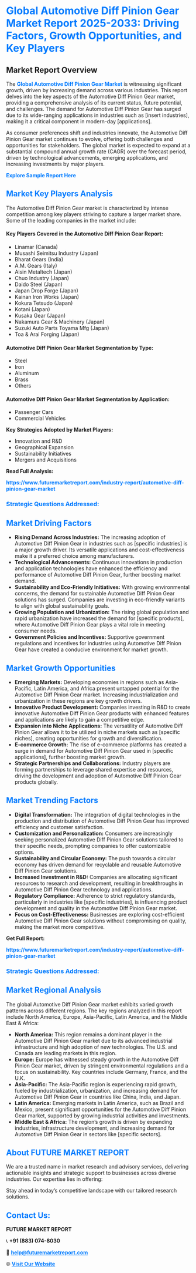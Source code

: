 <h1 style="color: #007BFF;">Global Automotive Diff Pinion Gear Market Report 2025-2033: Driving Factors, Growth Opportunities, and Key Players</h1>

<section id="overview">
<h2>Market Report Overview</h2>
<p>The <a href="https://www.futuremarketreport.com/industry-report/automotive-diff-pinion-gear-market" style="color: #007BFF; text-decoration: none;"><strong>Global Automotive Diff Pinion Gear Market</strong></a> is witnessing significant growth, driven by increasing demand across various industries. This report delves into the key aspects of the Automotive Diff Pinion Gear market, providing a comprehensive analysis of its current status, future potential, and challenges. The demand for Automotive Diff Pinion Gear has surged due to its wide-ranging applications in industries such as [insert industries], making it a critical component in modern-day [applications].</p>
<p>As consumer preferences shift and industries innovate, the Automotive Diff Pinion Gear market continues to evolve, offering both challenges and opportunities for stakeholders. The global market is expected to expand at a substantial compound annual growth rate (CAGR) over the forecast period, driven by technological advancements, emerging applications, and increasing investments by major players.</p>
</section>

<section id="overview">
<p><a href="https://www.futuremarketreport.com/request-sample/reportId=31210" style="color: #007BFF; text-decoration: none;"><strong>Explore Sample Report Here</strong></a></p>
</section>

<section id="key-players">
<h2 style="color: #007BFF;">Market Key Players Analysis</h2>
<p>The Automotive Diff Pinion Gear market is characterized by intense competition among key players striving to capture a larger market share. Some of the leading companies in the market include:</p>
<h4>Key Players Covered in the Automotive Diff Pinion Gear Report:</h4>
<ul><li>Linamar (Canada)</li><li>Musashi Seimitsu Industry (Japan)</li><li>Bharat Gears (India)</li><li>A.M. Gears (Italy)</li><li>Aisin Metaltech (Japan)</li><li>Chuo Industry (Japan)</li><li>Daido Steel (Japan)</li><li>Japan Drop Forge (Japan)</li><li>Kainan Iron Works (Japan)</li><li>Kokura Tetsudo (Japan)</li><li>Kotani (Japan)</li><li>Kusaka Gear (Japan)</li><li>Nakamura Gear &amp; Machinery (Japan)</li><li>Suzuki Auto Parts Toyama Mfg (Japan)</li><li>Toa &amp; Arai Forging (Japan)</li></ul>
<h4>Automotive Diff Pinion Gear Market Segmentation by Type:</h4>
<ul><li>Steel</li><li>Iron</li><li>Aluminum</li><li>Brass</li><li>Others</li></ul>

<h4>Automotive Diff Pinion Gear Market Segmentation by Application:</h4>
<ul><li>Passenger Cars</li><li>Commercial Vehicles</li></ul>
<p><strong>Key Strategies Adopted by Market Players:</strong></p>
<ul>
<li>Innovation and R&D</li>
<li>Geographical Expansion</li>
<li>Sustainability Initiatives</li>
<li>Mergers and Acquisitions</li>
</ul>
</section>

<section>
<p><strong>Read Full Analysis: </strong></p><a href="https://www.futuremarketreport.com/industry-report/automotive-diff-pinion-gear-market" style="color: #007BFF; text-decoration: none;"><strong>https://www.futuremarketreport.com/industry-report/automotive-diff-pinion-gear-market</strong></a>
<h3 style="color: #007BFF;">Strategic Questions Addressed:</h3>
</section>

<section id="driving-factors">
<h2 style="color: #007BFF;">Market Driving Factors</h2>
<ul>
<li><strong>Rising Demand Across Industries:</strong> The increasing adoption of Automotive Diff Pinion Gear in industries such as [specific industries] is a major growth driver. Its versatile applications and cost-effectiveness make it a preferred choice among manufacturers.</li>
<li><strong>Technological Advancements:</strong> Continuous innovations in production and application technologies have enhanced the efficiency and performance of Automotive Diff Pinion Gear, further boosting market demand.</li>
<li><strong>Sustainability and Eco-Friendly Initiatives:</strong> With growing environmental concerns, the demand for sustainable Automotive Diff Pinion Gear solutions has surged. Companies are investing in eco-friendly variants to align with global sustainability goals.</li>
<li><strong>Growing Population and Urbanization:</strong> The rising global population and rapid urbanization have increased the demand for [specific products], where Automotive Diff Pinion Gear plays a vital role in meeting consumer needs.</li>
<li><strong>Government Policies and Incentives:</strong> Supportive government regulations and incentives for industries using Automotive Diff Pinion Gear have created a conducive environment for market growth.</li>
</ul>
</section>

<section id="growth-opportunities">
<h2 style="color: #007BFF;">Market Growth Opportunities</h2>
<ul>
<li><strong>Emerging Markets:</strong> Developing economies in regions such as Asia-Pacific, Latin America, and Africa present untapped potential for the Automotive Diff Pinion Gear market. Increasing industrialization and urbanization in these regions are key growth drivers.</li>
<li><strong>Innovative Product Development:</strong> Companies investing in R&D to create innovative Automotive Diff Pinion Gear products with enhanced features and applications are likely to gain a competitive edge.</li>
<li><strong>Expansion into Niche Applications:</strong> The versatility of Automotive Diff Pinion Gear allows it to be utilized in niche markets such as [specific niches], creating opportunities for growth and diversification.</li>
<li><strong>E-commerce Growth:</strong> The rise of e-commerce platforms has created a surge in demand for Automotive Diff Pinion Gear used in [specific applications], further boosting market growth.</li>
<li><strong>Strategic Partnerships and Collaborations:</strong> Industry players are forming partnerships to leverage shared expertise and resources, driving the development and adoption of Automotive Diff Pinion Gear products globally.</li>
</ul>
</section>

<section id="trending-factors">
<h2 style="color: #007BFF;">Market Trending Factors</h2>
<ul>
<li><strong>Digital Transformation:</strong> The integration of digital technologies in the production and distribution of Automotive Diff Pinion Gear has improved efficiency and customer satisfaction.</li>
<li><strong>Customization and Personalization:</strong> Consumers are increasingly seeking personalized Automotive Diff Pinion Gear solutions tailored to their specific needs, prompting companies to offer customizable options.</li>
<li><strong>Sustainability and Circular Economy:</strong> The push towards a circular economy has driven demand for recyclable and reusable Automotive Diff Pinion Gear solutions.</li>
<li><strong>Increased Investment in R&D:</strong> Companies are allocating significant resources to research and development, resulting in breakthroughs in Automotive Diff Pinion Gear technology and applications.</li>
<li><strong>Regulatory Compliance:</strong> Adherence to strict regulatory standards, particularly in industries like [specific industries], is influencing product development and quality in the Automotive Diff Pinion Gear market.</li>
<li><strong>Focus on Cost-Effectiveness:</strong> Businesses are exploring cost-efficient Automotive Diff Pinion Gear solutions without compromising on quality, making the market more competitive.</li>
</ul>
</section>

<section>
<p><strong>Get Full Report: </strong></p><a href="https://www.futuremarketreport.com/industry-report/automotive-diff-pinion-gear-market" style="color: #007BFF; text-decoration: none;"><strong>https://www.futuremarketreport.com/industry-report/automotive-diff-pinion-gear-market</strong></a>
<h3 style="color: #007BFF;">Strategic Questions Addressed:</h3>
</section>


<section id="regional-analysis">
<h2 style="color: #007BFF;">Market Regional Analysis</h2>
<p>The global Automotive Diff Pinion Gear market exhibits varied growth patterns across different regions. The key regions analyzed in this report include North America, Europe, Asia-Pacific, Latin America, and the Middle East & Africa:</p>
<ul>
<li><strong>North America:</strong> This region remains a dominant player in the Automotive Diff Pinion Gear market due to its advanced industrial infrastructure and high adoption of new technologies. The U.S. and Canada are leading markets in this region.</li>
<li><strong>Europe:</strong> Europe has witnessed steady growth in the Automotive Diff Pinion Gear market, driven by stringent environmental regulations and a focus on sustainability. Key countries include Germany, France, and the U.K.</li>
<li><strong>Asia-Pacific:</strong> The Asia-Pacific region is experiencing rapid growth, fueled by industrialization, urbanization, and increasing demand for Automotive Diff Pinion Gear in countries like China, India, and Japan.</li>
<li><strong>Latin America:</strong> Emerging markets in Latin America, such as Brazil and Mexico, present significant opportunities for the Automotive Diff Pinion Gear market, supported by growing industrial activities and investments.</li>
<li><strong>Middle East & Africa:</strong> The region’s growth is driven by expanding industries, infrastructure development, and increasing demand for Automotive Diff Pinion Gear in sectors like [specific sectors].</li>
</ul>
</section>

<footer>
<h2 style="color: #007BFF;">About FUTURE MARKET REPORT</h2>
<p>We are a trusted name in market research and advisory services, delivering actionable insights and strategic support to businesses across diverse industries. Our expertise lies in offering:</p>

<p>Stay ahead in today’s competitive landscape with our tailored research solutions.</p>

<h2 style="color: #007BFF;">Contact Us:</h2>
<p><strong>FUTURE MARKET REPORT</strong></p>
<p>📞 <strong>+91 (883) 074-8030</strong></p>
<p>📧 <strong><a href="mailto:help@futuremarketreport.com" style="color: #007BFF;">help@futuremarketreport.com</a></strong></p>
<p>🌐 <strong><a href="https://www.futuremarketreport.com/" style="color: #007BFF;">Visit Our Website</a></strong></p>
</footer>